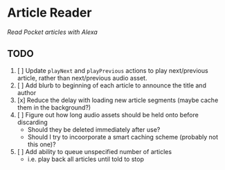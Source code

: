 # Article Reader

_Read Pocket articles with Alexa_

## TODO

1. [ ] Update `playNext` and `playPrevious` actions to play next/previous article, rather than next/previous audio asset.
1. [ ] Add blurb to beginning of each article to announce the title and author
1. [x] Reduce the delay with loading new article segments (maybe cache them in the background?)
1. [ ] Figure out how long audio assets should be held onto before discarding
    - Should they be deleted immediately after use?
    - Should I try to incoorporate a smart caching scheme (probably not this one)?
1. [ ] Add ability to queue unspecified number of articles
    - i.e. play back all articles until told to stop
